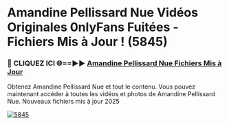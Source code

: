 # Amandine Pellissard Nue Vidéos Originales 0nlyFans Fuitées - Fichiers Mis à Jour ! (5845)

<h3>🔴 CLIQUEZ ICI 🌐==►► <a href="https://tinyurl.com/2pmr4ezf" rel="nofollow">Amandine Pellissard Nue Fichiers Mis à Jour</a></h3>

Obtenez Amandine Pellissard Nue et tout le contenu. Vous pouvez maintenant accéder à toutes les vidéos et photos de Amandine Pellissard Nue. Nouveaux fichiers mis à jour 2025

[![5845](https://i.imgur.com/6SNvagu.gif)](https://tinyurl.com/2pmr4ezf)
